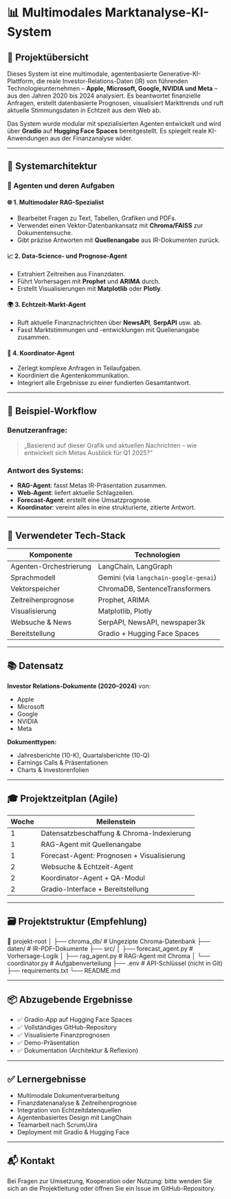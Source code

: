 # 📊 Multimodales Marktanalyse-KI-System

## 🚀 Projektübersicht

Dieses System ist eine multimodale, agentenbasierte Generative-KI-Plattform, die reale Investor-Relations-Daten (IR) von führenden Technologieunternehmen – **Apple, Microsoft, Google, NVIDIA und Meta** – aus den Jahren 2020 bis 2024 analysiert. Es beantwortet finanzielle Anfragen, erstellt datenbasierte Prognosen, visualisiert Markttrends und ruft aktuelle Stimmungsdaten in Echtzeit aus dem Web ab.

Das System wurde modular mit spezialisierten Agenten entwickelt und wird über **Gradio** auf **Hugging Face Spaces** bereitgestellt. Es spiegelt reale KI-Anwendungen aus der Finanzanalyse wider.

---

## 🧠 Systemarchitektur

### 🧩 Agenten und deren Aufgaben

#### 🌐 1. Multimodaler RAG-Spezialist
- Bearbeitet Fragen zu Text, Tabellen, Grafiken und PDFs.
- Verwendet einen Vektor-Datenbankansatz mit **Chroma/FAISS** zur Dokumentensuche.
- Gibt präzise Antworten mit **Quellenangabe** aus IR-Dokumenten zurück.

#### 📈 2. Data-Science- und Prognose-Agent
- Extrahiert Zeitreihen aus Finanzdaten.
- Führt Vorhersagen mit **Prophet** und **ARIMA** durch.
- Erstellt Visualisierungen mit **Matplotlib** oder **Plotly**.

#### 🌍 3. Echtzeit-Markt-Agent
- Ruft aktuelle Finanznachrichten über **NewsAPI**, **SerpAPI** usw. ab.
- Fasst Marktstimmungen und -entwicklungen mit Quellenangabe zusammen.

#### 🧠 4. Koordinator-Agent
- Zerlegt komplexe Anfragen in Teilaufgaben.
- Koordiniert die Agentenkommunikation.
- Integriert alle Ergebnisse zu einer fundierten Gesamtantwort.

---

## 🔄 Beispiel-Workflow

### Benutzeranfrage:
> „Basierend auf dieser Grafik und aktuellen Nachrichten – wie entwickelt sich Metas Ausblick für Q1 2025?“

### Antwort des Systems:
- **RAG-Agent**: fasst Metas IR-Präsentation zusammen.
- **Web-Agent**: liefert aktuelle Schlagzeilen.
- **Forecast-Agent**: erstellt eine Umsatzprognose.
- **Koordinator**: vereint alles in eine strukturierte, zitierte Antwort.

---

## 🧰 Verwendeter Tech-Stack

| Komponente              | Technologien |
|-------------------------|--------------|
| Agenten-Orchestrierung  | LangChain, LangGraph |
| Sprachmodell            | Gemini (via `langchain-google-genai`) |
| Vektorspeicher          | ChromaDB, SentenceTransformers |
| Zeitreihenprognose      | Prophet, ARIMA |
| Visualisierung          | Matplotlib, Plotly |
| Websuche & News         | SerpAPI, NewsAPI, newspaper3k |
| Bereitstellung          | Gradio + Hugging Face Spaces |

---

## 📚 Datensatz

**Investor Relations-Dokumente (2020–2024)** von:

- Apple
- Microsoft
- Google
- NVIDIA
- Meta

**Dokumenttypen:**
- Jahresberichte (10-K), Quartalsberichte (10-Q)
- Earnings Calls & Präsentationen
- Charts & Investorenfolien

---

## 🎓 Projektzeitplan (Agile)

| Woche | Meilenstein |
|-------|-------------|
| 1     | Datensatzbeschaffung & Chroma-Indexierung |
| 1     | RAG-Agent mit Quellenangabe |
| 1     | Forecast-Agent: Prognosen + Visualisierung |
| 2     | Websuche & Echtzeit-Agent |
| 2     | Koordinator-Agent + QA-Modul |
| 2     | Gradio-Interface + Bereitstellung |

---

## 🗃️ Projektstruktur (Empfehlung)

📁 projekt-root
│
├── chroma_db/ # Ungezipte Chroma-Datenbank
├── daten/ # IR-PDF-Dokumente
├── src/
│ ├── forecast_agent.py # Vorhersage-Logik
│ ├── rag_agent.py # RAG-Agent mit Chroma
│ └── coordinator.py # Aufgabenverteilung
├── .env # API-Schlüssel (nicht in Git)
├── requirements.txt
└── README.md


---

## 📦 Abzugebende Ergebnisse

- ✅ Gradio-App auf Hugging Face Spaces
- ✅ Vollständiges GitHub-Repository
- ✅ Visualisierte Finanzprognosen
- ✅ Demo-Präsentation
- ✅ Dokumentation (Architektur & Reflexion)

---

## ✅ Lernergebnisse

- Multimodale Dokumentverarbeitung
- Finanzdatenanalyse & Zeitreihenprognose
- Integration von Echtzeitdatenquellen
- Agentenbasiertes Design mit LangChain
- Teamarbeit nach Scrum/Jira
- Deployment mit Gradio & Hugging Face

---

## 📬 Kontakt

Bei Fragen zur Umsetzung, Kooperation oder Nutzung: bitte wenden Sie sich an die Projektleitung oder öffnen Sie ein Issue im GitHub-Repository.
